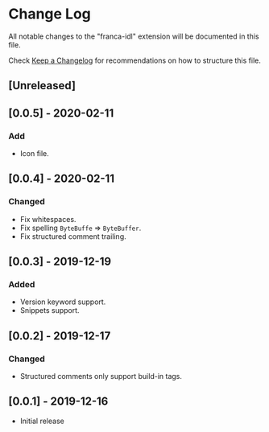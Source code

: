 # Change Log

All notable changes to the "franca-idl" extension will be documented in this file.

Check [Keep a Changelog](http://keepachangelog.com/) for recommendations on how to structure this file.

## [Unreleased]

## [0.0.5] - 2020-02-11

### Add

- Icon file.

## [0.0.4] - 2020-02-11

### Changed

- Fix whitespaces.
- Fix spelling `ByteBuffe` => `ByteBuffer`.
- Fix structured comment trailing.

## [0.0.3] - 2019-12-19

### Added

- Version keyword support.
- Snippets support.

## [0.0.2] - 2019-12-17

### Changed

- Structured comments only support build-in tags.

## [0.0.1] - 2019-12-16

- Initial release